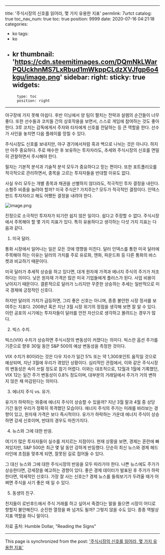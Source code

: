 
---
title: '주식시장의 신호를 읽어라, 몇 가지 유용한 지표'
permlink: 7urtct
catalog: true
toc_nav_num: true
toc: true
position: 9999
date: 2020-07-16 04:21:18
categories:
- ko
tags:
- ko
- kr
thumbnail: 'https://cdn.steemitimages.com/DQmNkLWarPQUckhnMS7LxRbud1mWkppCLdzXVJfgp6o4kgu/image.png'
sidebar:
    right:
        sticky: true
widgets:
    -
        type: toc
        position: right
---


야구장에 가지 못해 아쉽다. 후반 이닝에서 양 팀이 펼치는 전략과 설렘의 순간들이 너무 좋다. 또한 선수들과 코치들 간의 상호작용을 보면서, 스스로 게임에 참여하는 것도 좋아한다. 3루 코치는 감독에게서 주자와 타자에게 신호를 전달하는 등 큰 역할을 한다. 선수가 사인을 놓치면 다음 플레이를 망칠 수 있다.​

주식시장도 신호를 보내지만, 야구 경기에서처럼 흑과 백으로 나뉘는 것은 아니다. 하지만 아주 중요하다. 주로 매수한 후 보유하는 투자자라도, 추세와 주식시장의 신호를 면밀히 관찰하면서 주시해야 한다.​

필자는 기본적 분석과 기술적 분석 모두가 중요하다고 믿는 편이다. 또한 포트폴리오를 적극적으로 관리하면서, 종목을 고르는 투자자들을 반대할 이유도 없다.

사실 우리 모두는 개별 종목과 채권을 선별하지 않더라도, 적극적인 투자 결정을 내린다. 소형주 비중을 늘려야 할까? 미국 주식은? 가치주는? 모두가 적극적인 결정이다. 인덱스 펀드 투자자라고 해도 어쨌든 결정을 내려야 한다.

![image.png](https://cdn.steemitimages.com/DQmNkLWarPQUckhnMS7LxRbud1mWkppCLdzXVJfgp6o4kgu/image.png)

진정으로 소극적인 투자자가 되기란 쉽지 않은 일이다. 쉽다고 주장할 수 없다. 주식시장에서 주목해야 할 몇 가지 지표가 있다. 특히 유용하다고 생각하는 다섯 가지 지표는 다음과 같다.​

1. 미국 달러. ​

통화 시장에서 일어나는 일은 모든 것에 영향을 미친다. 달러 인덱스를 통한 미국 달러에 주목해야 하는 이유는 달러의 가치를 주로 유로화, 엔화, 파운드화 등 다른 통화의 바스켓과 비교하기 때문이다.​

미국 달러가 추세적 상승을 하고 있다면, 대개 원자재 가격과 에너지 주식의 주가가 저조하다는 의미다. 낮은 원자재 가격은 많은 미국 기업들에게 플러스가 된다. 사업 비용이 낮아지기 때문이다. 결론적으로 달러가 느리지만 꾸준한 상승하는 추세는 일반적으로 미국 경제에 긍정적인 신호다.​

하지만 달러의 가치가 급등하면, 그리 좋은 신호는 아니며, 종종 불안한 시장 정서를 보여주는 지표다. 2008년 혹은 지난 3월 시장 위기의 정점을 생각해 보면 잘 알 수 있다. 이런 공포의 시기에는 투자자들이 달러를 안전 자산으로 생각하고 몰려드는 경우가 많다.​

2. 빅스 수치. ​

빅스(VIX) 수치가 상승하면 주식시장의 변동성이 커졌다는 의미다. 빅스란 옵션 주가를 기준으로 향후 30일 동안 S&P 500의 예상 변동성을 측정한 것이다.​

VIX 수치가 80이라는 것은 다우 지수가 일간 5% 또는 약 1,300포인트 움직일 것으로 예상되며, 지난 3월에 우리가 겪었던 상황이다. 심리적인 관점에서, 이와 같은 주식시장의 변동성은 속이 쓰릴 정도로 참기 어렵다. 이와는 대조적으로, 12월과 1월에 기록했던, VIX 12는 일간 주가 변동성이 0.8% 정도이며, 대부분의 거래일에서 주가가 거의 변하지 않은 채 마감된다는 의미다.​

3. 에너지 주식 vs. 유가.​

유가가 하락하는 와중에 에너지 주식이 상승할 수 있을까? 지난 3월 말과 4월 중 상당 기간 동안 우리가 정확히 목격했던 모습이다. 에너지 주식의 주가는 미래를 바라보는 경향이 있고, 원자재 가격은 보다 즉시적이다. 유가가 하락하는 가운데 에너지 주식이 상승하면 강세 신호이며, 반대의 경우도 마찬가지다.​

4. 뉴스와 그에 대한 반응.​

여기가 많은 투자자들이 실수를 저지르는 지점이다. 현재 상황을 보면, 경제는 혼란에 빠져있지만, S&P 500은 최근 몇 달 동안 강하게 반등했다. 단순히 최신 뉴스와 경제 헤드라인에 초점을 맞추게 되면, 잘못된 길로 접어들 수 있다.​

그 대신 뉴스와 그에 대한 주식시장의 반응을 모두 따라가야 한다. 나쁜 뉴스에도 주가가 상승한다면, 강세장을 예고하는 경향이 있다. 좋은 경제 데이터가 발표된 후 주가가 하락한다면, 약세적인 신호다. 가장 잘 사는 신호는? 경제 뉴스를 들춰보기가 두려울 때가 어쩌면 주식을 사기 좋은 때 일 수 있다.​

5. 동생의 친구. ​

친지들이 로빈후드에서 주식 거래를 하고 싶어서 죽겠다는 말을 들으면 시장이 어디로 향할지 불안해진다. 순진한 열정을 봐 넘겨도 될까? 그렇지 않을 수도 있다. 종종 역발상 지표 역할을 하니 말이다.​

자료 출처: Humble Dollar, "Reading the Signs"

- - -

This page is synchronized from the post: ['주식시장의 신호를 읽어라, 몇 가지 유용한 지표'](https://steemit.com/@pius.pius/7urtct)
